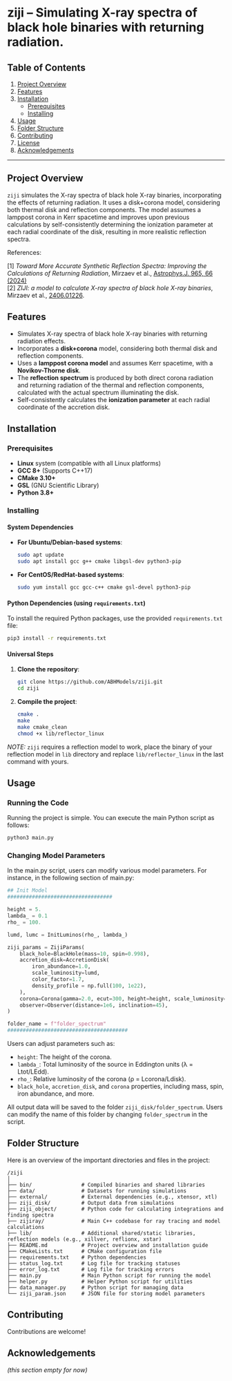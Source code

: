 
# ziji – Simulating X-ray spectra of black hole binaries with returning radiation.

## Table of Contents
1. [Project Overview](#project-overview)
2. [Features](#features)
3. [Installation](#installation)
    - [Prerequisites](#prerequisites)
    - [Installing](#installing)
4. [Usage](#usage)
5. [Folder Structure](#folder-structure)
6. [Contributing](#contributing)
7. [License](#license)
8. [Acknowledgements](#acknowledgements)

---

## Project Overview

`ziji` simulates the X-ray spectra of black hole X-ray binaries, incorporating the effects of returning radiation. It uses a disk+corona model, considering both thermal disk and reflection components. The model assumes a lamppost corona in Kerr spacetime and improves upon previous calculations by self-consistently determining the ionization parameter at each radial coordinate of the disk, resulting in more realistic reflection spectra.

References:    

[1] _Toward More Accurate Synthetic Reflection Spectra: Improving the Calculations of Returning Radiation_, Mirzaev et al., [Astrophys.J. 965, 66 (2024)](https://iopscience.iop.org/article/10.3847/1538-4357/ad303b)    
[2] _ZIJI: a model to calculate X-ray spectra of black hole X-ray binaries_, Mirzaev et al., [2406.01226](https://arxiv.org/abs/2406.01226).


## Features

- Simulates X-ray spectra of black hole X-ray binaries with returning radiation effects.
- Incorporates a **disk+corona** model, considering both thermal disk and reflection components.
- Uses a **lamppost corona model** and assumes Kerr spacetime, with a **Novikov-Thorne disk**.
- The **reflection spectrum** is produced by both direct corona radiation and returning radiation of the thermal and reflection components, calculated with the actual spectrum illuminating the disk.
- Self-consistently calculates the **ionization parameter** at each radial coordinate of the accretion disk.


## Installation

### Prerequisites

- **Linux** system (compatible with all Linux platforms)
- **GCC 8+** (Supports C++17)
- **CMake 3.10+**
- **GSL** (GNU Scientific Library)
- **Python 3.8+**

### Installing

#### System Dependencies

- **For Ubuntu/Debian-based systems**:
   ```bash
   sudo apt update
   sudo apt install gcc g++ cmake libgsl-dev python3-pip
   ```

- **For CentOS/RedHat-based systems**:
   ```bash
   sudo yum install gcc gcc-c++ cmake gsl-devel python3-pip
   ```

#### Python Dependencies (using `requirements.txt`)

To install the required Python packages, use the provided `requirements.txt` file:

```bash
pip3 install -r requirements.txt
```

#### Universal Steps

1. **Clone the repository**:
   ```bash
   git clone https://github.com/ABHModels/ziji.git
   cd ziji
   ```

2. **Compile the project**:
   ```bash
   cmake .
   make
   make cmake_clean
   chmod +x lib/reflector_linux
   ```
*NOTE:* `ziji` requires a reflection model to work, place the binary of your reflection model in `lib` directory and replace `lib/reflector_linux` in the last command with yours.

## Usage

### Running the Code

Running the project is simple. You can execute the main Python script as follows:
```bash
python3 main.py
```

### Changing Model Parameters
In the main.py script, users can modify various model parameters. For instance, in the following section of main.py:
```python
## Init Model
##################################

height = 5.
lambda_ = 0.1
rho_ = 100.

lumd, lumc = InitLuminos(rho_, lambda_)

ziji_params = ZijiParams(
    black_hole=BlackHole(mass=10, spin=0.998),
    accretion_disk=AccretionDisk(
        iron_abundance=1.0,
        scale_luminosity=lumd,
        color_factor=1.7,
        density_profile = np.full(100, 1e22),
    ),
    corona=Corona(gamma=2.0, ecut=300, height=height, scale_luminosity=lumc),
    observer=Observer(distance=1e6, inclination=45),
)

folder_name = f"folder_spectrum"
#######################################
```

Users can adjust parameters such as:

- `height`: The height of the corona.
- `lambda_`: Total luminosity of the source in Eddington units (λ = Ltot/LEdd).
- `rho_`: Relative luminosity of the corona (ρ = Lcorona/Ldisk).
- `black_hole`, `accretion_disk`, and `corona` properties, including mass, spin, iron abundance, and more.

All output data will be saved to the folder `ziji_disk/folder_spectrum`. Users can modify the name of this folder by changing `folder_spectrum` in the script.


## Folder Structure

Here is an overview of the important directories and files in the project:

```
/ziji
│
├── bin/                # Compiled binaries and shared libraries
├── data/               # Datasets for running simulations
├── external/           # External dependencies (e.g., xtensor, xtl)
├── ziji_disk/          # Output data from simulations
├── ziji_object/        # Python code for calculating integrations and finding spectra
├── zijiray/            # Main C++ codebase for ray tracing and model calculations
├── lib/                # Additional shared/static libraries, reflection models (e.g., xillver, reflionx, xstar)
├── README.md           # Project overview and installation guide
├── CMakeLists.txt      # CMake configuration file
├── requirements.txt    # Python dependencies
├── status_log.txt      # Log file for tracking statuses
├── error_log.txt       # Log file for tracking errors
├── main.py             # Main Python script for running the model
├── helper.py           # Helper Python script for utilities
├── data_manager.py     # Python script for managing data
└── ziji_param.json     # JSON file for storing model parameters
```

## Contributing

Contributions are welcome!    

## Acknowledgements

*(this section empty for now)*



